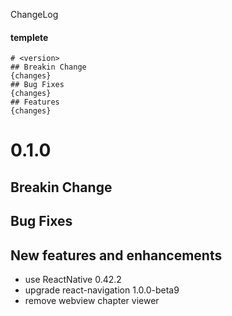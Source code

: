 ChangeLog

#### templete
```
# <version>
## Breakin Change
{changes}
## Bug Fixes
{changes}
## Features
{changes}
```

# 0.1.0
## Breakin Change
## Bug Fixes
## New features and enhancements
- use ReactNative 0.42.2
- upgrade react-navigation 1.0.0-beta9
- remove webview chapter viewer
